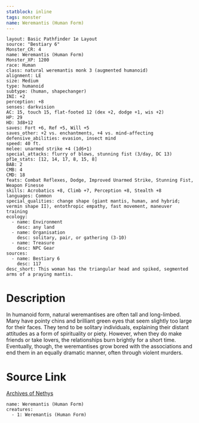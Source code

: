 ```yaml
---
statblock: inline
tags: monster
name: Weremantis (Human Form)
---
```

```statblock
layout: Basic Pathfinder 1e Layout
source: "Bestiary 6"
Monster_CR: 4
name: Weremantis (Human Form)
Monster_XP: 1200
race: Human
class: natural weremantis monk 3 (augmented humanoid)
alignment: LE
size: Medium
type: humanoid
subtype: (human, shapechanger)
INI: +2
perception: +8
senses: darkvision
AC: 15, touch 15, flat-footed 12 (dex +2, dodge +1, wis +2)
HP: 29
HD: 3d8+12
saves: Fort +6, Ref +5, Will +5
saves_other: +2 vs. enchantments, +4 vs. mind-affecting
defensive_abilities: evasion, insect mind
speed: 40 ft.
melee: unarmed strike +4 (1d6+1)
special_attacks: flurry of blows, stunning fist (3/day, DC 13)
pf1e_stats: [12, 14, 17, 8, 15, 8]
BAB: 2
CMB: 4
CMD: 18
feats: Combat Reflexes, Dodge, Improved Unarmed Strike, Stunning Fist, Weapon Finesse
skills: Acrobatics +8, Climb +7, Perception +8, Stealth +8
languages: Common
special_qualities: change shape (giant mantis, human, and hybrid; vermin shape II), entothropic empathy, fast movement, maneuver training
ecology:
  - name: Environment
    desc: any land
  - name: Organisation
    desc: solitary, pair, or gathering (3-10)
  - name: Treasure
    desc: NPC Gear
sources:
  - name: Bestiary 6
    desc: 117
desc_short: This woman has the triangular head and spiked, segmented arms of a praying mantis.
```
# Description
In humanoid form, natural weremantises are often tall and long-limbed. Many have pointy chins and brilliant green eyes that seem slightly too large for their faces. They tend to be solitary individuals, explaining their distant attitudes as a form of spirituality or piety. However, when they do make friends or take lovers, the relationships burn brightly for a short time. Eventually, though, the weremantises grow bored with the associations and end them in an equally dramatic manner, often through violent murders.
# Source Link
[Archives of Nethys](https://aonprd.com/MonsterDisplay.aspx?ItemName=Weremantis%20(Human%20Form))
```encounter-table
name: Weremantis (Human Form)
creatures:
  - 1: Weremantis (Human Form)
```
